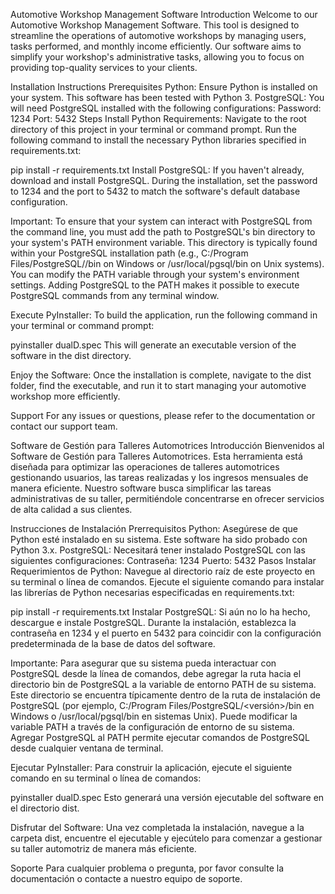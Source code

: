 Automotive Workshop Management Software
Introduction
Welcome to our Automotive Workshop Management Software. This tool is designed to streamline the operations of automotive workshops by managing users, tasks performed, and monthly income efficiently. Our software aims to simplify your workshop's administrative tasks, allowing you to focus on providing top-quality services to your clients.

Installation Instructions
Prerequisites
Python: Ensure Python is installed on your system. This software has been tested with Python 3.
PostgreSQL: You will need PostgreSQL installed with the following configurations:
Password: 1234
Port: 5432
Steps
Install Python Requirements: Navigate to the root directory of this project in your terminal or command prompt. Run the following command to install the necessary Python libraries specified in requirements.txt:

pip install -r requirements.txt
Install PostgreSQL: If you haven't already, download and install PostgreSQL. During the installation, set the password to 1234 and the port to 5432 to match the software's default database configuration.

Important: To ensure that your system can interact with PostgreSQL from the command line, you must add the path to PostgreSQL's bin directory to your system's PATH environment variable. This directory is typically found within your PostgreSQL installation path (e.g., C:/Program Files/PostgreSQL/<version>/bin on Windows or /usr/local/pgsql/bin on Unix systems). You can modify the PATH variable through your system's environment settings. Adding PostgreSQL to the PATH makes it possible to execute PostgreSQL commands from any terminal window.

Execute PyInstaller: To build the application, run the following command in your terminal or command prompt:

pyinstaller dualD.spec
This will generate an executable version of the software in the dist directory.

Enjoy the Software: Once the installation is complete, navigate to the dist folder, find the executable, and run it to start managing your automotive workshop more efficiently.

Support
For any issues or questions, please refer to the documentation or contact our support team.

Software de Gestión para Talleres Automotrices
Introducción
Bienvenidos al Software de Gestión para Talleres Automotrices. Esta herramienta está diseñada para optimizar las operaciones de talleres automotrices gestionando usuarios, las tareas realizadas y los ingresos mensuales de manera eficiente. Nuestro software busca simplificar las tareas administrativas de su taller, permitiéndole concentrarse en ofrecer servicios de alta calidad a sus clientes.

Instrucciones de Instalación
Prerrequisitos
Python: Asegúrese de que Python esté instalado en su sistema. Este software ha sido probado con Python 3.x.
PostgreSQL: Necesitará tener instalado PostgreSQL con las siguientes configuraciones:
Contraseña: 1234
Puerto: 5432
Pasos
Instalar Requerimientos de Python: Navegue al directorio raíz de este proyecto en su terminal o línea de comandos. Ejecute el siguiente comando para instalar las librerías de Python necesarias especificadas en requirements.txt:

pip install -r requirements.txt
Instalar PostgreSQL: Si aún no lo ha hecho, descargue e instale PostgreSQL. Durante la instalación, establezca la contraseña en 1234 y el puerto en 5432 para coincidir con la configuración predeterminada de la base de datos del software.

Importante: Para asegurar que su sistema pueda interactuar con PostgreSQL desde la línea de comandos, debe agregar la ruta hacia el directorio bin de PostgreSQL a la variable de entorno PATH de su sistema. Este directorio se encuentra típicamente dentro de la ruta de instalación de PostgreSQL (por ejemplo, C:/Program Files/PostgreSQL/<versión>/bin en Windows o /usr/local/pgsql/bin en sistemas Unix). Puede modificar la variable PATH a través de la configuración de entorno de su sistema. Agregar PostgreSQL al PATH permite ejecutar comandos de PostgreSQL desde cualquier ventana de terminal.

Ejecutar PyInstaller: Para construir la aplicación, ejecute el siguiente comando en su terminal o línea de comandos:

pyinstaller dualD.spec
Esto generará una versión ejecutable del software en el directorio dist.

Disfrutar del Software: Una vez completada la instalación, navegue a la carpeta dist, encuentre el ejecutable y ejecútelo para comenzar a gestionar su taller automotriz de manera más eficiente.

Soporte
Para cualquier problema o pregunta, por favor consulte la documentación o contacte a nuestro equipo de soporte.
